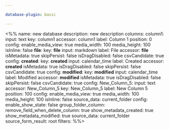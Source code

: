 ```yaml
---

database-plugin: basic

---
```


<%%
name: new database
description: new description
columns:
  column1:
    input: text
    key: column1
    accessor: column1
    label: Column 1
    position: 0
    config:
      enable_media_view: true
      media_width: 100
      media_height: 100
      isInline: false
  __file__:
    key: __file__
    input: markdown
    label: File
    accessor: __file__
    isMetadata: true
    skipPersist: false
    isDragDisabled: false
    csvCandidate: true
    config:
  __created__:
    key: __created__
    input: calendar_time
    label: Created
    accessor: __created__
    isMetadata: true
    isDragDisabled: false
    skipPersist: false
    csvCandidate: true
    config:
  __modified__:
    key: __modified__
    input: calendar_time
    label: Modified
    accessor: __modified__
    isMetadata: true
    isDragDisabled: false
    skipPersist: false
    csvCandidate: true
    config:
  New_Column_5:
    input: text
    accessor: New_Column_5
    key: New_Column_5
    label: New Column 5
    position: 100
    config:
      enable_media_view: true
      media_width: 100
      media_height: 100
      isInline: false
      source_data: current_folder
config:
  enable_show_state: false
  group_folder_column: 
  remove_field_when_delete_column: true
  show_metadata_created: true
  show_metadata_modified: true
  source_data: current_folder
  source_form_result: root
filters:
%%>